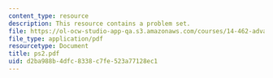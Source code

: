 ```yaml
---
content_type: resource
description: This resource contains a problem set.
file: https://ol-ocw-studio-app-qa.s3.amazonaws.com/courses/14-462-advanced-macroeconomics-ii-spring-2007/d2ba988b4dfc8338c7fe523a77128ec1_ps2.pdf
file_type: application/pdf
resourcetype: Document
title: ps2.pdf
uid: d2ba988b-4dfc-8338-c7fe-523a77128ec1
---
```

